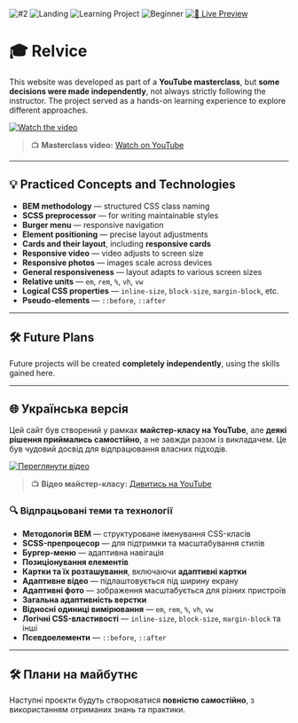 ![#2](https://img.shields.io/badge/%232-skyblue)
![Landing](https://img.shields.io/badge/Landing-9DB2BF?style=flat&logoColor=white) 
![Learning Project](https://img.shields.io/badge/Learning_Project-F4A261?style=flat&logoColor=white)
![Beginner](https://img.shields.io/badge/Beginner-A8D5BA?style=flat&logoColor=white)
[![🔗 Live Preview](https://img.shields.io/badge/🔗_Live_Preview-1f2d5a?style=flat&logoColor=white)](https://bonesmaster88.github.io/relvice/relvice/)

# 🎓 Relvice

This website was developed as part of a **YouTube masterclass**, but **some decisions were made independently**, not always strictly following the instructor. The project served as a hands-on learning experience to explore different approaches.

[![Watch the video](https://img.youtube.com/vi/f-irDQwt1l4/hqdefault.jpg)](https://www.youtube.com/watch?v=f-irDQwt1l4)

> 📺 **Masterclass video:** [Watch on YouTube](https://www.youtube.com/watch?v=sohdv21BVNI&list=PLM6XATa8CAG45G8-Qg79-9RDKvTuq_oUV)
---

## 💡 Practiced Concepts and Technologies

- **BEM methodology** — structured CSS class naming
- **SCSS preprocessor** — for writing maintainable styles
- **Burger menu** — responsive navigation
- **Element positioning** — precise layout adjustments
- **Cards and their layout**, including **responsive cards**
- **Responsive video** — video adjusts to screen size
- **Responsive photos** — images scale across devices
- **General responsiveness** — layout adapts to various screen sizes
- **Relative units** — `em`, `rem`, `%`, `vh`, `vw`
- **Logical CSS properties** — `inline-size`, `block-size`, `margin-block`, etc.
- **Pseudo-elements** — `::before`, `::after`

---

## 🛠️ Future Plans

Future projects will be created **completely independently**, using the skills gained here.

---

## 🌐 Українська версія

Цей сайт був створений у рамках **майстер-класу на YouTube**, але **деякі рішення приймались самостійно**, а не завжди разом із викладачем. Це був чудовий досвід для відпрацювання власних підходів.

[![Переглянути відео](https://img.youtube.com/vi/f-irDQwt1l4/hqdefault.jpg)](https://www.youtube.com/watch?v=f-irDQwt1l4)

> 📺 **Відео майстер-класу:** [Дивитись на YouTube](https://www.youtube.com/watch?v=sohdv21BVNI&list=PLM6XATa8CAG45G8-Qg79-9RDKvTuq_oUV)

### 🔍 Відпрацьовані теми та технології

- **Методологія BEM** — структуроване іменування CSS-класів
- **SCSS-препроцесор** — для підтримки та масштабування стилів
- **Бургер-меню** — адаптивна навігація
- **Позиціонування елементів**
- **Картки та їх розташування**, включаючи **адаптивні картки**
- **Адаптивне відео** — підлаштовується під ширину екрану
- **Адаптивні фото** — зображення масштабується для різних пристроїв
- **Загальна адаптивність верстки**
- **Відносні одиниці вимірювання** — `em`, `rem`, `%`, `vh`, `vw`
- **Логічні CSS-властивості** — `inline-size`, `block-size`, `margin-block` та інші
- **Псевдоелементи** — `::before`, `::after`

---

## 🛠️ Плани на майбутнє

Наступні проєкти будуть створюватися **повністю самостійно**, з використанням отриманих знань та практики.
